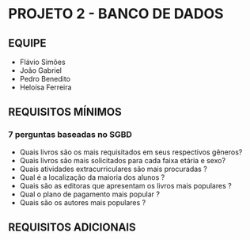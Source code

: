 # PROJETO 2 - BANCO DE DADOS
## EQUIPE
- Flávio Simões
- João Gabriel
- Pedro Benedito
- Heloísa Ferreira

## REQUISITOS MÍNIMOS
### 7 perguntas baseadas no SGBD

- Quais livros são os mais requisitados em seus respectivos gêneros?
- Quais livros são mais solicitados para cada faixa etária e sexo?
- Quais atividades extracurriculares são mais procuradas ?
- Qual é a localização da maioria dos alunos ?
- Quais são as editoras que apresentam os livros mais populares ?
- Qual o plano de pagamento mais popular ?
- Quais são os autores mais populares ? 

## REQUISITOS ADICIONAIS
